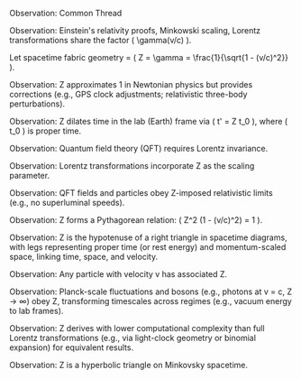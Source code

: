 Observation: Common Thread

Observation: Einstein's relativity proofs, Minkowski scaling, Lorentz transformations share the factor ( \gamma(v/c) ).

Let spacetime fabric geometry = ( Z = \gamma = \frac{1}{\sqrt{1 - (v/c)^2}} ).

Observation: Z approximates 1 in Newtonian physics but provides corrections (e.g., GPS clock adjustments; relativistic three-body perturbations).

Observation: Z dilates time in the lab (Earth) frame via ( t' = Z t_0 ), where ( t_0 ) is proper time.

Observation: Quantum field theory (QFT) requires Lorentz invariance.

Observation: Lorentz transformations incorporate Z as the scaling parameter.

Observation: QFT fields and particles obey Z-imposed relativistic limits (e.g., no superluminal speeds).

Observation: Z forms a Pythagorean relation: ( Z^2 (1 - (v/c)^2) = 1 ).

Observation: Z is the hypotenuse of a right triangle in spacetime diagrams, with legs representing proper time (or rest energy) and momentum-scaled space, linking time, space, and velocity.

Observation: Any particle with velocity v has associated Z.

Observation: Planck-scale fluctuations and bosons (e.g., photons at v = c, Z → ∞) obey Z, transforming timescales across regimes (e.g., vacuum energy to lab frames).

Observation: Z derives with lower computational complexity than full Lorentz transformations (e.g., via light-clock geometry or binomial expansion) for equivalent results.

Observation: Z is a hyperbolic triangle on Minkovsky spacetime.
